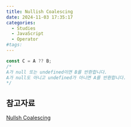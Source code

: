 ```yaml
---
title: Nullish Coalescing
date: 2024-11-03 17:35:17
categories:
  - Studies
  - JavaScript
  - Operator
#tags:
---
```

```js
const C = A ?? B;
/*
A가 null 또는 undefined이면 B를 반환합니다.
A가 null도 아니고 undefined가 아니면 A를 반환합니다.
*/
```

## 참고자료

[Nullsh Coalescing](https://developer.mozilla.org/en-US/docs/Web/JavaScript/Reference/Operators/Nullish_coalescing)